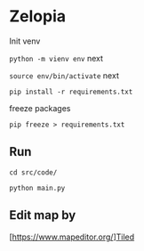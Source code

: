 # Zelopia

Init venv

``` python -m vienv env ```
next

``` source env/bin/activate ```
next

``` pip install -r requirements.txt ```

freeze packages

``` pip freeze > requirements.txt ```

## Run

``` cd src/code/ ```

``` python main.py ```

## Edit map by
[https://www.mapeditor.org/]Tiled